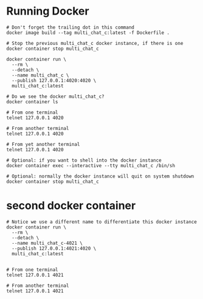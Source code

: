 # Running Docker

    # Don't forget the trailing dot in this command
    docker image build --tag multi_chat_c:latest -f Dockerfile .

    # Stop the previous multi_chat_c docker instance, if there is one
    docker container stop multi_chat_c

    docker container run \
      --rm \
      --detach \
      --name multi_chat_c \
      --publish 127.0.0.1:4020:4020 \
      multi_chat_c:latest

    # Do we see the docker multi_chat_c?
    docker container ls

    # From one terminal
    telnet 127.0.0.1 4020

    # From another terminal
    telnet 127.0.0.1 4020

    # From yet another terminal
    telnet 127.0.0.1 4020

    # Optional: if you want to shell into the docker instance
    docker container exec --interactive --tty multi_chat_c /bin/sh

    # Optional: normally the docker instance will quit on system shutdown
    docker container stop multi_chat_c

# second docker container

    # Notice we use a different name to differentiate this docker instance
    docker container run \
      --rm \
      --detach \
      --name multi_chat_c-4021 \
      --publish 127.0.0.1:4021:4020 \
      multi_chat_c:latest


    # From one terminal
    telnet 127.0.0.1 4021

    # From another terminal
    telnet 127.0.0.1 4021
